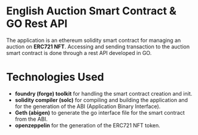 # English Auction Smart Contract & GO Rest API

The application is an ethereum solidity smart contract for managing an auction on **ERC721 NFT**. Accessing and sending transaction to the auction smart contract is done through a rest API developed in GO.

# Technologies Used

- **foundry (forge) toolkit** for handling the smart contract creation and init.
- **solidity compiler (solc)** for compiling and building the application and for the generation of the ABI (Application Binary Interface).
- **Geth (abigen)** to generate the go interface file for the smart contract from the ABI.
- **openzeppelin** for the generation of the ERC721 NFT token.
